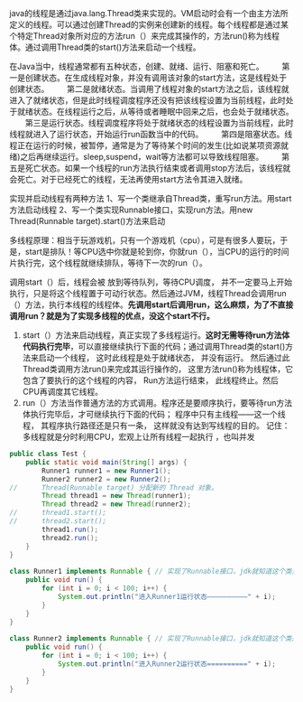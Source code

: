 java的线程是通过java.lang.Thread类来实现的。VM启动时会有一个由主方法所定义的线程。可以通过创建Thread的实例来创建新的线程。每个线程都是通过某个特定Thread对象所对应的方法run（）来完成其操作的，方法run()称为线程体。通过调用Thread类的start()方法来启动一个线程。

在Java当中，线程通常都有五种状态，创建、就绪、运行、阻塞和死亡。
　　第一是创建状态。在生成线程对象，并没有调用该对象的start方法，这是线程处于创建状态。
　　第二是就绪状态。当调用了线程对象的start方法之后，该线程就进入了就绪状态，但是此时线程调度程序还没有把该线程设置为当前线程，此时处于就绪状态。在线程运行之后，从等待或者睡眠中回来之后，也会处于就绪状态。
　　第三是运行状态。线程调度程序将处于就绪状态的线程设置为当前线程，此时线程就进入了运行状态，开始运行run函数当中的代码。
　　第四是阻塞状态。线程正在运行的时候，被暂停，通常是为了等待某个时间的发生(比如说某项资源就绪)之后再继续运行。sleep,suspend，wait等方法都可以导致线程阻塞。
　　第五是死亡状态。如果一个线程的run方法执行结束或者调用stop方法后，该线程就会死亡。对于已经死亡的线程，无法再使用start方法令其进入就绪。

实现并启动线程有两种方法
1、写一个类继承自Thread类，重写run方法。用start方法启动线程
2、写一个类实现Runnable接口，实现run方法。用new Thread(Runnable target).start()方法来启动

多线程原理：相当于玩游戏机，只有一个游戏机（cpu），可是有很多人要玩，于是，start是排队！等CPU选中你就是轮到你，你就run（），当CPU的运行的时间片执行完，这个线程就继续排队，等待下一次的run（）。

调用start（）后，线程会被 放到等待队列，等待CPU调度， 并不一定要马上开始执行，只是将这个线程置于可动行状态。然后通过JVM，线程Thread会调用run（）方法，执行本线程的线程体。**先调用start后调用run，这么麻烦，为了不直接调用run？就是为了实现多线程的优点，没这个start不行。**

1. start（）方法来启动线程，真正实现了多线程运行。**这时无需等待run方法体代码执行完毕**，可以直接继续执行下面的代码；通过调用Thread类的start()方法来启动一个线程， 这时此线程是处于就绪状态， 并没有运行。 然后通过此Thread类调用方法run()来完成其运行操作的， 这里方法run()称为线程体，它包含了要执行的这个线程的内容， Run方法运行结束， 此线程终止。然后CPU再调度其它线程。
2. run（）方法当作普通方法的方式调用。程序还是要顺序执行，要等待run方法体执行完毕后，才可继续执行下面的代码； 程序中只有主线程——这一个线程， 其程序执行路径还是只有一条， 这样就没有达到写线程的目的。
记住：多线程就是分时利用CPU，宏观上让所有线程一起执行 ，也叫并发

```java
public class Test {
	public static void main(String[] args) {
		Runner1 runner1 = new Runner1();
		Runner2 runner2 = new Runner2();
//		Thread(Runnable target) 分配新的 Thread 对象。
		Thread thread1 = new Thread(runner1);
		Thread thread2 = new Thread(runner2);
//		thread1.start();
//		thread2.start();
		thread1.run();
		thread2.run();
	}
}
 
class Runner1 implements Runnable { // 实现了Runnable接口，jdk就知道这个类是一个线程
	public void run() {
		for (int i = 0; i < 100; i++) {
			System.out.println("进入Runner1运行状态——————————" + i);
		}
	}
}
 
class Runner2 implements Runnable { // 实现了Runnable接口，jdk就知道这个类是一个线程
	public void run() {
		for (int i = 0; i < 100; i++) {
			System.out.println("进入Runner2运行状态==========" + i);
		}
	}
}
```

